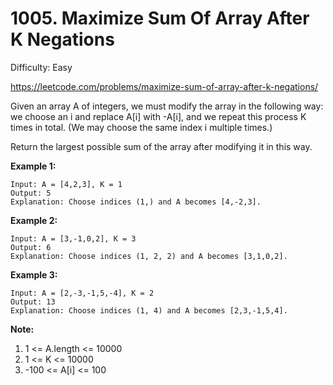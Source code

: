 # 1005. Maximize Sum Of Array After K Negations

Difficulty: Easy

https://leetcode.com/problems/maximize-sum-of-array-after-k-negations/

Given an array A of integers, we must modify the array in the following way: we choose an i and replace A[i] with -A[i], and we repeat this process K times in total.  (We may choose the same index i multiple times.)

Return the largest possible sum of the array after modifying it in this way.

**Example 1:**
```
Input: A = [4,2,3], K = 1
Output: 5
Explanation: Choose indices (1,) and A becomes [4,-2,3].
```

**Example 2:**
```
Input: A = [3,-1,0,2], K = 3
Output: 6
Explanation: Choose indices (1, 2, 2) and A becomes [3,1,0,2].
```

**Example 3:**
```
Input: A = [2,-3,-1,5,-4], K = 2
Output: 13
Explanation: Choose indices (1, 4) and A becomes [2,3,-1,5,4].
```

**Note:**

1. 1 <= A.length <= 10000
2. 1 <= K <= 10000
3. -100 <= A[i] <= 100
